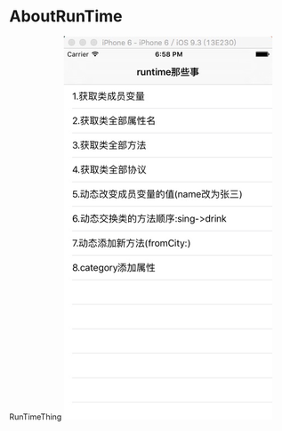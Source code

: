 # AboutRunTime
RunTimeThing
 ![image](https://github.com/Winerywine/AboutRunTime/blob/master/EB5894EF-367F-4DA6-A847-7CCB1F5D6402.jpg)


